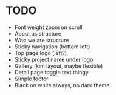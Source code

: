 # TODO
- Font weight zoom on scroll
- About us structure
- Who we are structure
- Sticky navigation (bottom left)
- Top page logo (left?)
- Sticky project name under logo
- Gallery (kim layout, maybe flexible)
- Detail page toggle text thingy
- Simple footer
- Black on white always, no dark theme